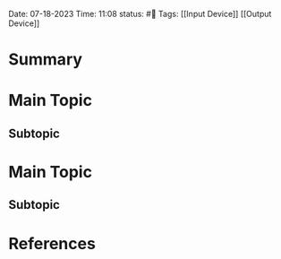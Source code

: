 Date: 07-18-2023 
Time: 11:08
status: #📝 
Tags: [[Input Device]] [[Output Device]]

# Summary 


# Main Topic
## Subtopic

# Main Topic
## Subtopic



# References
